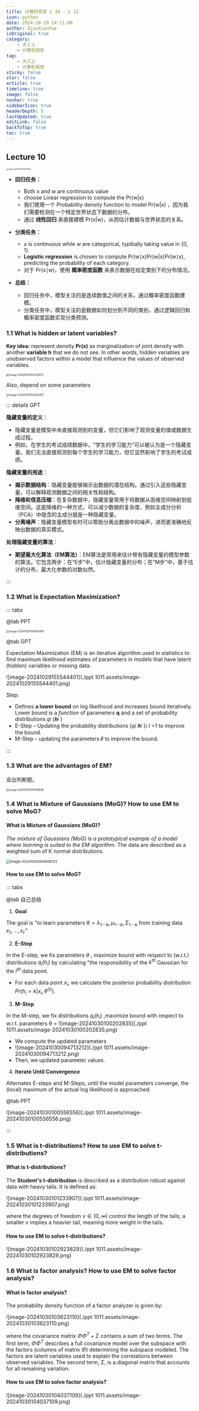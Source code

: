 ```yaml
---
title: 计算机视觉 L 10 - L 11
icon: python
date: 2024-10-29 14:11:00
author: XiaoXianYue
isOriginal: true
category: 
    - 大三上
    - 计算机视觉
tag:
    - 大三上
    - 计算机视觉
sticky: false
star: false
article: true
timeline: true
image: false
navbar: true
sidebarIcon: true
headerDepth: 5
lastUpdated: true
editLink: false
backToTop: true
toc: true
---
```


## Lecture 10



<img src="./ppt 1011.assets/image-20241029142556692.png" alt="image-20241029142556692" style="zoom: 33%;" />

- **回归任务：**

    - Both x and w are continuous value
    - choose Linear regression to compute the Pr(w|x) 
    - 我们使用一个 Probability density function to model Pr(w|x) ，因为我们需要检测在一个特定世界状态下数据的分布。
    - 通过 **线性回归** 来直接建模 Pr(x|w)，从而估计数据与世界状态的关系。

    

- **分类任务：**

    - x is continuous while w are categorical, typibally taking value in {0, 1}
    - **Logistic regression** is chosen to compute Pr(w∣x)Pr(w|x)Pr(w∣x), predicting the probability of each category.
    - 对于 Pr(x∣w)，使用 **概率密度函数** 来表示数据在给定类别下的分布情况。

- **总结：**

    - 回归任务中，模型关注的是连续数值之间的关系，通过概率密度函数建模。
    - 分类任务中，模型关注的是数据如何划分到不同的类别，通过逻辑回归和概率密度函数实现分类预测。

    


### 1.1 **What is hidden or latent variables?**

**Key idea:** represent density **Pr(x)** as marginalization of joint density with another **variable h** that we do not see. In other words, hidden variables are unobserved factors within a model that influence the values of observed variables.

<img src="./ppt 1011.assets/image-20241029152312453.png" alt="image-20241029152312453" style="zoom:50%;" />

Also, depend on some parameters

<img src="./ppt 1011.assets/image-20241029152402267.png" alt="image-20241029152402267" style="zoom: 50%;" />

::: details GPT

**隐藏变量的定义**：

- 隐藏变量是模型中未直接观测到的变量，但它们影响了观测变量的值或数据生成过程。
- 例如，在学生的考试成绩数据中，“学生的学习能力”可以被认为是一个隐藏变量。我们无法直接观测到每个学生的学习能力，但它显然影响了学生的考试成绩。

**隐藏变量的用途**：

- **揭示数据结构**：隐藏变量能够揭示出数据的潜在结构。通过引入这些隐藏变量，可以解释观测数据之间的相关性和结构。
- **降维和信息压缩**：在复杂数据中，隐藏变量常用于将数据从高维空间映射到低维空间。这是降维的一种方式，可以减少数据的复杂度，例如主成分分析（PCA）中隐含的主成分就是一种隐藏变量。
- **分离噪声**：隐藏变量模型有时可以帮助分离出数据中的噪声，进而更准确地反映出数据的真实模式。

**处理隐藏变量的算法**：

- **期望最大化算法（EM算法）**：EM算法是常用来估计带有隐藏变量的模型参数的算法。它包含两步：在“E步”中，估计隐藏变量的分布；在“M步”中，基于估计的分布，最大化参数的对数似然。

:::

### 1.2 What is **Expectation Maximization**?

::: tabs

@tab PPT

<img src="./ppt 1011.assets/image-20241030104400487.png" alt="image-20241030104400487" style="zoom:50%;" />

@tab GPT 

Expectation Maximization (EM) is an iterative algorithm used in statistics to find maximum likelihood estimates of parameters in models that have latent (hidden) variables or missing data. 

![image-20241029155544401](./ppt 1011.assets/image-20241029155544401.png)

Step:

- Defines **a lower bound** on log likelihood and increases bound iteratively. Lower bound is a *function* of parameters **q** and a set of probability distributions 𝑞𝑖 (𝒉𝑖 )
- E-Step –  Updating the probability distributions {𝑞𝑖 𝒉𝑖 }𝑖 𝐼 =1 to improve the bound.
- M-Step – updating the parameters 𝜃 to improve the bound.

:::

### 1.3 **What are the advantages of EM?**

会出判断题。

<img src="./ppt 1011.assets/image-20241030104126838.png" alt="image-20241030104126838" style="zoom: 50%;" />

### 1.4 **What is Mixture of Gaussians (MoG)? How to use EM to solve MoG?**

#### What is Mixture of Gaussians (MoG)?

*The mixture of Gaussians (MoG) is a prototypical example of a model where learning is suited to the EM algorithm.* The data are described as a weighted sum of K normal distributions.

<img src="./ppt 1011.assets/image-20241030090606123.png" alt="image-20241030090606123" style="zoom: 67%;" />



#### How to use EM to solve MoG?

::: tabs

@tab 自己总结

1. **Goal**

The goal is "to learn parameters $θ={{λ_1…_k,μ_1…_k,Σ_1…_k}}$ from training data $x_1,…,x_I$."

2. **E-Step**

In the E-step, we fix parameters  $θ$ , maximize bound with respect to (w.r.t.) distributions $q_i(h_i)$ by calculating "the responsibility of the $k^{th}$ Gaussian for the $i^{th}$ data point.

- For each data point $x_i$, we calculate the posterior probability distribution $Pr(h_i=k | x_i, \theta^{(t)})$.

3. **M-Step**

In the M-step, we fix distributions $q_i(h_i)$ ,maximize bound with respect to w.r.t. parameters θ = ![image-20241030100202835](./ppt 1011.assets/image-20241030100202835.png)

- We compute the updated parameters 
- ![image-20241030094713212](./ppt 1011.assets/image-20241030094713212.png)
- Then, we updated parameter values. 

4. **Iterate Until Convergence**

Alternates E-steps and M-Steps, until the model parameters converge, the (local) maximum of the actual log likelihood is approached.

@tab PPT

![image-20241030100556556](./ppt 1011.assets/image-20241030100556556.png)

:::

### 1.5 **What is t-distributions? How to use EM to solve t-distributions?**

#### What is t-distributions?

The **Student's t-distribution** is described as a distribution robust against data with heavy tails. It is defined as:

![image-20241030101233907](./ppt 1011.assets/image-20241030101233907.png)

where the degrees of freedom $ν∈(0,∞)$ control the length of the tails; a smaller ν implies a heavier tail, meaning more weight in the tails.

#### How to use EM to solve t-distributions?

![image-20241030102923829](./ppt 1011.assets/image-20241030102923829.png)



### **1.6 What is factor analysis? How to use EM to solve factor analysis?**

#### What is factor analysis? 

The probability density function of a factor analyzer is given by:

![image-20241030103623110](./ppt 1011.assets/image-20241030103623110.png)

where the covariance matrix  $\Phi\Phi^T + \Sigma$  contains a sum of two terms. The first term, $\Phi\Phi^T$ describes a full covariance model over the subspace with the factors (columns of matrix $\Phi$) determining the subspace modeled. The factors are latent variables used to explain the correlations between observed variables. The second term, $\Sigma$, is a diagonal matrix that accounts for all remaining variation.

#### How to use EM to solve factor analysis?

![image-20241030104037109](./ppt 1011.assets/image-20241030104037109.png)
